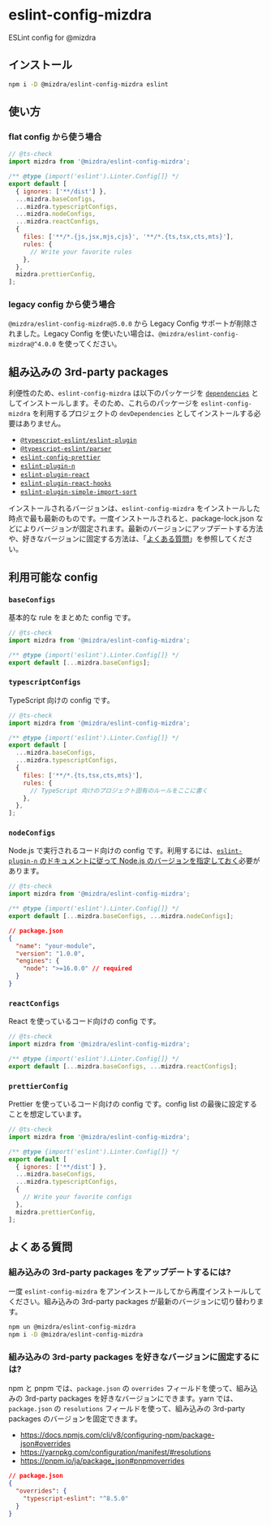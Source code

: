 # eslint-config-mizdra

ESLint config for @mizdra

## インストール

```bash
npm i -D @mizdra/eslint-config-mizdra eslint
```

## 使い方

### flat config から使う場合

```javascript
// @ts-check
import mizdra from '@mizdra/eslint-config-mizdra';

/** @type {import('eslint').Linter.Config[]} */
export default [
  { ignores: ['**/dist'] },
  ...mizdra.baseConfigs,
  ...mizdra.typescriptConfigs,
  ...mizdra.nodeConfigs,
  ...mizdra.reactConfigs,
  {
    files: ['**/*.{js,jsx,mjs,cjs}', '**/*.{ts,tsx,cts,mts}'],
    rules: {
      // Write your favorite rules
    },
  },
  mizdra.prettierConfig,
];
```

### legacy config から使う場合

`@mizdra/eslint-config-mizdra@5.0.0` から Legacy Config サポートが削除されました。Legacy Config を使いたい場合は、`@mizdra/eslint-config-mizdra@^4.0.0` を使ってください。

## 組み込みの 3rd-party packages

利便性のため、`eslint-config-mizdra` は以下のパッケージを [`dependencies`](https://docs.npmjs.com/cli/v8/configuring-npm/package-json#dependencies) としてインストールします。そのため、これらのパッケージを `eslint-config-mizdra` を利用するプロジェクトの `devDependencies` としてインストールする必要はありません。

- [`@typescript-eslint/eslint-plugin`](https://www.npmjs.com/package/@typescript-eslint/eslint-plugin)
- [`@typescript-eslint/parser`](https://www.npmjs.com/package/@typescript-eslint/parser)
- [`eslint-config-prettier`](https://www.npmjs.com/package/eslint-config-prettier)
- [`eslint-plugin-n`](https://www.npmjs.com/package/eslint-plugin-n)
- [`eslint-plugin-react`](https://www.npmjs.com/package/eslint-plugin-react)
- [`eslint-plugin-react-hooks`](https://www.npmjs.com/package/eslint-plugin-react-hooks)
- [`eslint-plugin-simple-import-sort`](https://www.npmjs.com/package/eslint-plugin-simple-import-sort)

インストールされるバージョンは、`eslint-config-mizdra` をインストールした時点で最も最新のものです。一度インストールされると、package-lock.json などによりバージョンが固定されます。最新のバージョンにアップデートする方法や、好きなバージョンに固定する方法は、「[よくある質問](#よくある質問)」を参照してください。

## 利用可能な config

### `baseConfigs`

基本的な rule をまとめた config です。

```js
// @ts-check
import mizdra from '@mizdra/eslint-config-mizdra';

/** @type {import('eslint').Linter.Config[]} */
export default [...mizdra.baseConfigs];
```

### `typescriptConfigs`

TypeScript 向けの config です。

```js
// @ts-check
import mizdra from '@mizdra/eslint-config-mizdra';

/** @type {import('eslint').Linter.Config[]} */
export default [
  ...mizdra.baseConfigs,
  ...mizdra.typescriptConfigs,
  {
    files: ['**/*.{ts,tsx,cts,mts}'],
    rules: {
      // TypeScript 向けのプロジェクト固有のルールをここに書く
    },
  },
];
```

### `nodeConfigs`

Node.js で実行されるコード向けの config です。利用するには、[`eslint-plugin-n` のドキュメントに従って Node.js のバージョンを指定しておく](https://github.com/eslint-community/eslint-plugin-n#configured-nodejs-version-range)必要があります。

```js
// @ts-check
import mizdra from '@mizdra/eslint-config-mizdra';

/** @type {import('eslint').Linter.Config[]} */
export default [...mizdra.baseConfigs, ...mizdra.nodeConfigs];
```

```json
// package.json
{
  "name": "your-module",
  "version": "1.0.0",
  "engines": {
    "node": ">=16.0.0" // required
  }
}
```

### `reactConfigs`

React を使っているコード向けの config です。

```js
// @ts-check
import mizdra from '@mizdra/eslint-config-mizdra';

/** @type {import('eslint').Linter.Config[]} */
export default [...mizdra.baseConfigs, ...mizdra.reactConfigs];
```

### `prettierConfig`

Prettier を使っているコード向けの config です。config list の最後に設定することを想定しています。

```js
// @ts-check
import mizdra from '@mizdra/eslint-config-mizdra';

/** @type {import('eslint').Linter.Config[]} */
export default [
  { ignores: ['**/dist'] },
  ...mizdra.baseConfigs,
  ...mizdra.typescriptConfigs,
  {
    // Write your favorite configs
  },
  mizdra.prettierConfig,
];
```

## よくある質問

### 組み込みの 3rd-party packages をアップデートするには?

一度 `eslint-config-mizdra` をアンインストールしてから再度インストールしてください。組み込みの 3rd-party packages が最新のバージョンに切り替わります。

```bash
npm un @mizdra/eslint-config-mizdra
npm i -D @mizdra/eslint-config-mizdra
```

### 組み込みの 3rd-party packages を好きなバージョンに固定するには?

npm と pnpm では、`package.json` の `overrides` フィールドを使って、組み込みの 3rd-party packages を好きなバージョンにできます。yarn では、`package.json` の `resolutions` フィールドを使って、組み込みの 3rd-party packages のバージョンを固定できます。

- https://docs.npmjs.com/cli/v8/configuring-npm/package-json#overrides
- https://yarnpkg.com/configuration/manifest/#resolutions
- https://pnpm.io/ja/package_json#pnpmoverrides

```json
// package.json
{
  "overrides": {
    "typescript-eslint": "^8.5.0"
  }
}
```
